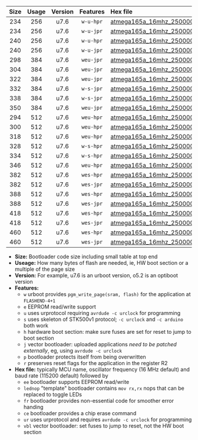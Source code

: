 |Size|Usage|Version|Features|Hex file|
|:-:|:-:|:-:|:-:|:--|
|234|256|u7.6|`w-u-hpr`|[atmega165a_16mhz_250000bps_ur.hex](https://raw.githubusercontent.com/stefanrueger/urboot/main//atmega165a_16mhz_250000bps_ur.hex)|
|234|256|u7.6|`w-u-jpr`|[atmega165a_16mhz_250000bps_ur_vbl.hex](https://raw.githubusercontent.com/stefanrueger/urboot/main//atmega165a_16mhz_250000bps_ur_vbl.hex)|
|240|256|u7.6|`w-u-hpr`|[atmega165a_16mhz_250000bps_lednop_ur.hex](https://raw.githubusercontent.com/stefanrueger/urboot/main//atmega165a_16mhz_250000bps_lednop_ur.hex)|
|240|256|u7.6|`w-u-jpr`|[atmega165a_16mhz_250000bps_lednop_ur_vbl.hex](https://raw.githubusercontent.com/stefanrueger/urboot/main//atmega165a_16mhz_250000bps_lednop_ur_vbl.hex)|
|298|384|u7.6|`weu-jpr`|[atmega165a_16mhz_250000bps_ee_ur_vbl.hex](https://raw.githubusercontent.com/stefanrueger/urboot/main//atmega165a_16mhz_250000bps_ee_ur_vbl.hex)|
|304|384|u7.6|`weu-jpr`|[atmega165a_16mhz_250000bps_ee_lednop_ur_vbl.hex](https://raw.githubusercontent.com/stefanrueger/urboot/main//atmega165a_16mhz_250000bps_ee_lednop_ur_vbl.hex)|
|322|384|u7.6|`weu-jpr`|[atmega165a_16mhz_250000bps_ee_lednop_fr_ur_vbl.hex](https://raw.githubusercontent.com/stefanrueger/urboot/main//atmega165a_16mhz_250000bps_ee_lednop_fr_ur_vbl.hex)|
|332|384|u7.6|`w-s-jpr`|[atmega165a_16mhz_250000bps_vbl.hex](https://raw.githubusercontent.com/stefanrueger/urboot/main//atmega165a_16mhz_250000bps_vbl.hex)|
|338|384|u7.6|`w-s-jpr`|[atmega165a_16mhz_250000bps_lednop_vbl.hex](https://raw.githubusercontent.com/stefanrueger/urboot/main//atmega165a_16mhz_250000bps_lednop_vbl.hex)|
|350|384|u7.6|`weu-jpr`|[atmega165a_16mhz_250000bps_ee_lednop_fr_ce_ur_vbl.hex](https://raw.githubusercontent.com/stefanrueger/urboot/main//atmega165a_16mhz_250000bps_ee_lednop_fr_ce_ur_vbl.hex)|
|294|512|u7.6|`weu-hpr`|[atmega165a_16mhz_250000bps_ee_ur.hex](https://raw.githubusercontent.com/stefanrueger/urboot/main//atmega165a_16mhz_250000bps_ee_ur.hex)|
|300|512|u7.6|`weu-hpr`|[atmega165a_16mhz_250000bps_ee_lednop_ur.hex](https://raw.githubusercontent.com/stefanrueger/urboot/main//atmega165a_16mhz_250000bps_ee_lednop_ur.hex)|
|318|512|u7.6|`weu-hpr`|[atmega165a_16mhz_250000bps_ee_lednop_fr_ur.hex](https://raw.githubusercontent.com/stefanrueger/urboot/main//atmega165a_16mhz_250000bps_ee_lednop_fr_ur.hex)|
|328|512|u7.6|`w-s-hpr`|[atmega165a_16mhz_250000bps.hex](https://raw.githubusercontent.com/stefanrueger/urboot/main//atmega165a_16mhz_250000bps.hex)|
|334|512|u7.6|`w-s-hpr`|[atmega165a_16mhz_250000bps_lednop.hex](https://raw.githubusercontent.com/stefanrueger/urboot/main//atmega165a_16mhz_250000bps_lednop.hex)|
|346|512|u7.6|`weu-hpr`|[atmega165a_16mhz_250000bps_ee_lednop_fr_ce_ur.hex](https://raw.githubusercontent.com/stefanrueger/urboot/main//atmega165a_16mhz_250000bps_ee_lednop_fr_ce_ur.hex)|
|382|512|u7.6|`wes-hpr`|[atmega165a_16mhz_250000bps_ee.hex](https://raw.githubusercontent.com/stefanrueger/urboot/main//atmega165a_16mhz_250000bps_ee.hex)|
|382|512|u7.6|`wes-jpr`|[atmega165a_16mhz_250000bps_ee_vbl.hex](https://raw.githubusercontent.com/stefanrueger/urboot/main//atmega165a_16mhz_250000bps_ee_vbl.hex)|
|388|512|u7.6|`wes-hpr`|[atmega165a_16mhz_250000bps_ee_lednop.hex](https://raw.githubusercontent.com/stefanrueger/urboot/main//atmega165a_16mhz_250000bps_ee_lednop.hex)|
|388|512|u7.6|`wes-jpr`|[atmega165a_16mhz_250000bps_ee_lednop_vbl.hex](https://raw.githubusercontent.com/stefanrueger/urboot/main//atmega165a_16mhz_250000bps_ee_lednop_vbl.hex)|
|418|512|u7.6|`wes-hpr`|[atmega165a_16mhz_250000bps_ee_lednop_fr.hex](https://raw.githubusercontent.com/stefanrueger/urboot/main//atmega165a_16mhz_250000bps_ee_lednop_fr.hex)|
|418|512|u7.6|`wes-jpr`|[atmega165a_16mhz_250000bps_ee_lednop_fr_vbl.hex](https://raw.githubusercontent.com/stefanrueger/urboot/main//atmega165a_16mhz_250000bps_ee_lednop_fr_vbl.hex)|
|460|512|u7.6|`wes-hpr`|[atmega165a_16mhz_250000bps_ee_lednop_fr_ce.hex](https://raw.githubusercontent.com/stefanrueger/urboot/main//atmega165a_16mhz_250000bps_ee_lednop_fr_ce.hex)|
|460|512|u7.6|`wes-jpr`|[atmega165a_16mhz_250000bps_ee_lednop_fr_ce_vbl.hex](https://raw.githubusercontent.com/stefanrueger/urboot/main//atmega165a_16mhz_250000bps_ee_lednop_fr_ce_vbl.hex)|

- **Size:** Bootloader code size including small table at top end
- **Useage:** How many bytes of flash are needed, ie, HW boot section or a multiple of the page size
- **Version:** For example, u7.6 is an urboot version, o5.2 is an optiboot version
- **Features:**
  + `w` urboot provides `pgm_write_page(sram, flash)` for the application at `FLASHEND-4+1`
  + `e` EEPROM read/write support
  + `u` uses urprotocol requiring `avrdude -c urclock` for programming
  + `s` uses skeleton of STK500v1 protocol; `-c urclock` and `-c arduino` both work
  + `h` hardware boot section: make sure fuses are set for reset to jump to boot section
  + `j` vector bootloader: uploaded applications *need to be patched externally*, eg, using `avrdude -c urclock`
  + `p` bootloader protects itself from being overwritten
  + `r` preserves reset flags for the application in the register R2
- **Hex file:** typically MCU name, oscillator frequency (16 MHz default) and baud rate (115200 default) followed by
  + `ee` bootloader supports EEPROM read/write
  + `lednop` "template" bootloader contains `mov rx,rx` nops that can be replaced to toggle LEDs
  + `fr` bootloader provides non-essential code for smoother error handing
  + `ce` bootloader provides a chip erase command
  + `ur` uses urprotocol and requires `avrdude -c urclock` for programming
  + `vbl` vector bootloader: set fuses to jump to reset, not the HW boot section
